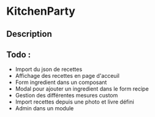 # KitchenParty

## Description

## Todo :

- Import du json de recettes
- Affichage des recettes en page d'acceuil
- Form ingredient dans un composant
- Modal pour ajouter un ingredient dans le form recipe
- Gestion des différentes mesures custom
- Import recettes depuis une photo et livre défini
- Admin dans un module 
